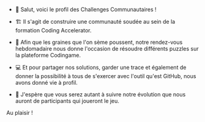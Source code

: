 - 👋 Salut, voici le profil des Challenges Communautaires !
 
- 🏗️ Il s'agit de construire une communauté soudée au sein de la formation Coding Accelerator.

- 🌱 Afin que les graines que l'on sème poussent, notre rendez-vous hebdomadaire nous donne l'occasion de résoudre différents puzzles sur la plateforme Codingame.

- 💻 Et pour partager nos solutions, garder une trace et également de donner la possibilité à tous de s'exercer avec l'outil qu'est GitHub, nous avons donné vie à profil.

- 💞️ J'espère que vous serez autant à suivre notre évolution que nous auront de participants qui joueront le jeu.

Au plaisir !
<!---
ChallengesCommunautaires/ChallengesCommunautaires is a ✨ special ✨ repository because its `README.md` (this file) appears on your GitHub profile.
You can click the Preview link to take a look at your changes.
--->
